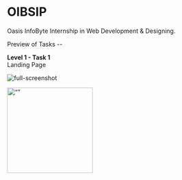 # OIBSIP
Oasis InfoByte Internship in Web Development &amp; Designing.

Preview of Tasks --  
  
**Level 1 - Task 1**  
Landing Page

![full-screenshot](https://github.com/sumedhx/OIBSIP/assets/72144790/8f4bb7ca-204c-4709-baab-9e1893bab4f6)

<img src="[image name](https://github.com/sumedhx/OIBSIP/assets/72144790/8f4bb7ca-204c-4709-baab-9e1893bab4f6
)" alt= “” width="200px" height="auto">
